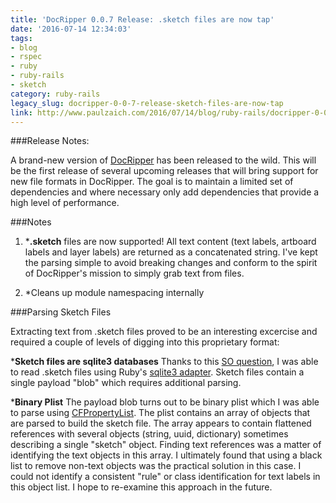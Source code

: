 ```yaml
---
title: 'DocRipper 0.0.7 Release: .sketch files are now tap'
date: '2016-07-14 12:34:03'
tags:
- blog
- rspec
- ruby
- ruby-rails
- sketch
category: ruby-rails
legacy_slug: docripper-0-0-7-release-sketch-files-are-now-tap
link: http://www.paulzaich.com/2016/07/14/blog/ruby-rails/docripper-0-0-7-release-sketch-files-are-now-tap/
---
```


###Release Notes:


A brand-new version of
[DocRipper](https://github.com/pzaich/doc_ripper) has been released to the wild. This will be the first release of several upcoming releases that will bring support for new file formats in DocRipper. The goal is to maintain a limited set of dependencies and where necessary only add dependencies that provide a high level of performance.


###Notes


1. ***.sketch**
 files are now supported! All text content (text labels, artboard labels and layer labels) are returned as a concatenated string. I've kept the parsing simple to avoid breaking changes and conform to the spirit of DocRipper's mission to simply grab text from files.


2. *Cleans up module namespacing internally


###Parsing Sketch Files


Extracting text from .sketch files proved to be an interesting excercise and required a couple of levels of digging into this proprietary format:


***Sketch files are sqlite3 databases**
 Thanks to this
[SO question](http://stackoverflow.com/questions/32413486/how-to-parse-sketch-files-in-python), I was able to read .sketch files using Ruby's
[sqlite3 adapter](https://github.com/sparklemotion/sqlite3-ruby). Sketch files contain a single payload "blob" which requires additional parsing.


***Binary Plist**
 The payload blob turns out to be binary plist which I was able to parse using
[CFPropertyList](https://github.com/ckruse/CFPropertyList). The plist contains an array of objects that are parsed to build the sketch file. The array appears to contain flattened references with several objects (string, uuid, dictionary) sometimes describing a single "sketch" object. Finding text references was a matter of identifying the text objects in this array. I ultimately found that using a black list to remove non-text objects was the practical solution in this case. I could not identify a consistent "rule" or class identification for text labels in this object list. I hope to re-examine this approach in the future.
